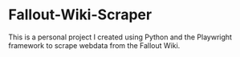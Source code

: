 # Fallout-Wiki-Scraper
This is a personal project I created using Python and the Playwright framework to scrape webdata from the Fallout Wiki.
